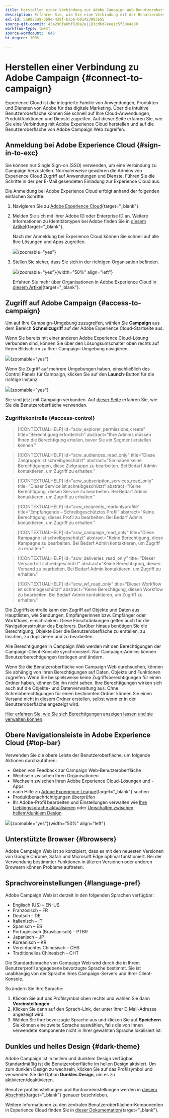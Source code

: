 ```yaml
---
title: Herstellen einer Verbindung zur Adobe Campaign Web-Benutzeroberfläche
description: Erfahren Sie, wie Sie eine Verbindung mit der Benutzeroberfläche von Adobe Campaign Web herstellen.
exl-id: 5a8023a9-5b9e-429f-ba56-b01423993e55
source-git-commit: 43a296fa8bf630a2a1183cd6d7eee1c5f38e4a80
workflow-type: tm+mt
source-wordcount: '845'
ht-degree: 100%

---
```


# Herstellen einer Verbindung zu Adobe Campaign {#connect-to-campaign}

Experience Cloud ist die integrierte Familie von Anwendungen, Produkten und Diensten von Adobe für das digitale Marketing. Über die intuitive Benutzeroberfläche können Sie schnell auf Ihre Cloud-Anwendungen, Produktfunktionen und Dienste zugreifen. Auf dieser Seite erfahren Sie, wie Sie eine Verbindung mit Adobe Experience Cloud herstellen und auf die Benutzeroberfläche von Adobe Campaign Web zugreifen.

## Anmeldung bei Adobe Experience Cloud {#sign-in-to-exc}

Sie können nur Single Sign-on (SSO) verwenden, um eine Verbindung zu Campaign herzustellen. Normalerweise gewähren die Admins von Experience Cloud Zugriff auf Anwendungen und Dienste. Führen Sie die Schritte in der per E-Mail gesendeten Einladung zur Experience Cloud aus.

Die Anmeldung bei Adobe Experience Cloud erfolgt anhand der folgenden einfachen Schritte:

1. Navigieren Sie zu [Adobe Experience Cloud](https://experience.adobe.com/){target="_blank"}.

1. Melden Sie sich mit Ihrer Adobe ID oder Enterprise ID an. Weitere Informationen zu Identitätstypen bei Adobe finden Sie in [diesem Artikel](https://helpx.adobe.com/de/enterprise/using/identity.html){target="_blank"}.

   Nach der Anmeldung bei Experience Cloud können Sie schnell auf alle Ihre Lösungen und Apps zugreifen.

   ![](assets/exc-home.png){zoomable="yes"}

1. Stellen Sie sicher, dass Sie sich in der richtigen Organisation befinden.

   ![](assets/exc-orgs.png){zoomable="yes"}{width="50%" align="left"}

   Erfahren Sie mehr über Organisationen in Adobe Experience Cloud in [diesem Artikel](https://experienceleague.adobe.com/docs/core-services/interface/administration/organizations.html?lang=de){target="_blank"}.


## Zugriff auf Adobe Campaign {#access-to-campaign}

Um auf Ihre Campaign-Umgebung zuzugreifen, wählen Sie **Campaign** aus dem Bereich **Schnellzugriff** auf der Adobe Experience Cloud-Startseite aus.

Wenn Sie bereits mit einer anderen Adobe Experience Cloud-Lösung verbunden sind, können Sie über den Lösungsumschalter oben rechts auf Ihrem Bildschirm zu Ihrer Campaign-Umgebung navigieren.

![](assets/solution-switcher.png){zoomable="yes"}

Wenn Sie Zugriff auf mehrere Umgebungen haben, einschließlich des Control Panels für Campaign, klicken Sie auf den **Launch**-Button für die richtige Instanz.

![](assets/launch-campaign.png){zoomable="yes"}

Sie sind jetzt mit Campaign verbunden. Auf [dieser Seite](user-interface.md) erfahren Sie, wie Sie die Benutzeroberfläche verwenden.

### Zugriffskontrolle {#access-control}

>[!CONTEXTUALHELP]
>id="acw_explorer_permissions_create"
>title="Berechtigung erforderlich"
>abstract="Ihre Admins müssen Ihnen die Berechtigung erteilen, bevor Sie ein Segment erstellen können."

>[!CONTEXTUALHELP]
>id="acw_audiences_read_only"
>title="Diese Zielgruppe ist schreibgeschützt"
>abstract="Sie haben keine Berechtigungen, diese Zielgruppe zu bearbeiten. Bei Bedarf Admin kontaktieren, um Zugriff zu erhalten."

>[!CONTEXTUALHELP]
>id="acw_subscription_services_read_only"
>title="Dieser Service ist schreibgeschützt"
>abstract="Keine Berechtigung, diesen Service zu bearbeiten. Bei Bedarf Admin kontaktieren, um Zugriff zu erhalten."

>[!CONTEXTUALHELP]
>id="acw_recipients_readonlyprofile"
>title="Empfangende – Schreibgeschütztes Profil"
>abstract="Keine Berechtigung, dieses Profil zu bearbeiten. Bei Bedarf Admin kontaktieren, um Zugriff zu erhalten."

>[!CONTEXTUALHELP]
>id="acw_campaign_read_only"
>title="Diese Kampagne ist schreibgeschützt"
>abstract="Keine Berechtigung, diese Kampagne zu bearbeiten. Bei Bedarf Admin kontaktieren, um Zugriff zu erhalten."

>[!CONTEXTUALHELP]
>id="acw_deliveries_read_only"
>title="Dieser Versand ist schreibgeschützt"
>abstract="Keine Berechtigung, diesen Versand zu bearbeiten. Bei Bedarf Admin kontaktieren, um Zugriff zu erhalten."

>[!CONTEXTUALHELP]
>id="acw_wf_read_only"
>title="Dieser Workflow ist schreibgeschützt"
>abstract="Keine Berechtigung, diesen Workflow zu bearbeiten. Bei Bedarf Admin kontaktieren, um Zugriff zu erhalten."

Die Zugriffskontrolle kann den Zugriff auf Objekte und Daten aus Hauptlisten, wie Sendungen, Empfängerinnen bzw. Empfänger oder Workflows, einschränken. Diese Einschränkungen gelten auch für die Navigationsstruktur des Explorers. Darüber hinaus benötigen Sie die Berechtigung, Objekte über die Benutzeroberfläche zu erstellen, zu löschen, zu duplizieren und zu bearbeiten.

Alle Berechtigungen in Campaign Web werden mit den Berechtigungen der Campaign-Client-Konsole synchronisiert. Nur Campaign-Admins können Benutzerberechtigungen festlegen und ändern. 

Wenn Sie die Benutzeroberfläche von Campaign Web durchsuchen, können Sie abhängig von Ihren Berechtigungen auf Daten, Objekte und Funktionen zugreifen. Wenn Sie beispielsweise keine Zugriffsberechtigungen für einen Ordner haben, können Sie ihn nicht sehen. Ihre Berechtigungen wirken sich auch auf die Objekte- und Datenverwaltung aus. Ohne Schreibberechtigungen für einen bestimmten Ordner können Sie einen Versand nicht in diesem Ordner erstellen, selbst wenn er in der Benutzeroberfläche angezeigt wird.

[Hier erfahren Sie, wie Sie sich Berechtigungen anzeigen lassen und sie verwalten können](permissions.md).

## Obere Navigationsleiste in Adobe Experience Cloud {#top-bar}

Verwenden Sie die obere Leiste der Benutzeroberfläche, um folgende Aktionen durchzuführen:

* Geben von Feedback zur Campaign Web-Benutzeroberfläche
* Wechseln zwischen Ihren Organisationen
* Wechseln zwischen Ihren Adobe Experience Cloud-Lösungen und -Apps
* nach Hilfe zu [Adobe Experience League](https://experienceleague.adobe.com/docs/?lang=de){target="_blank"} suchen
* Produktbenachrichtigungen überprüfen
* Ihr Adobe-Profil bearbeiten und Einstellungen verwalten wie [Ihre Lieblingssprache aktualisieren](#language-pref) oder [Umschalten zwischen hellem/dunklem Design](#dark-theme)

![](assets/do-not-localize/unified-shell.png){zoomable="yes"}{width="50%" align="left"}

## Unterstützte Browser {#browsers}

Adobe Campaign Web ist so konzipiert, dass es mit den neuesten Versionen von Google Chrome, Safari und Microsoft Edge optimal funktioniert. Bei der Verwendung bestimmter Funktionen in älteren Versionen oder anderen Browsern können Probleme auftreten.

## Sprachvoreinstellungen {#language-pref}

Adobe Campaign Web ist derzeit in den folgenden Sprachen verfügbar:

* Englisch (US) – EN-US
* Französisch – FR
* Deutsch – DE
* Italienisch – IT
* Spanisch – ES
* Portugiesisch (Brasilianisch) – PTBR
* Japanisch – JP
* Koreanisch – KR
* Vereinfachtes Chinesisch – CHS
* Traditionelles Chinesisch – CHT


Die Standardsprache von Campaign Web wird durch die in Ihrem Benutzerprofil angegebene bevorzugte Sprache bestimmt. Sie ist unabhängig von der Sprache Ihres Campaign-Servers und Ihrer Client-Konsole.

So ändern Sie Ihre Sprache:

1. Klicken Sie auf das Profilsymbol oben rechts und wählen Sie dann **Voreinstellungen**.
1. Klicken Sie dann auf den Sprach-Link, der unter Ihrer E-Mail-Adresse angezeigt wird.
1. Wählen Sie Ihre bevorzugte Sprache aus und klicken Sie auf **Speichern**. Sie können eine zweite Sprache auswählen, falls die von Ihnen verwendete Komponente nicht in Ihrer gewählten Sprache lokalisiert ist.

<!--
>[!CAUTION]
>
>If you plan to use [AI-powered contextual help](using-ai.md) capabilities, you must set your prefered language to English. Other languages are not supported.
>
-->

## Dunkles und helles Design {#dark-theme}

Adobe Campaign ist in hellem und dunklem Design verfügbar. Standardmäßig ist die Benutzeroberfläche im hellen Design aktiviert. Um zum dunklen Design zu wechseln, klicken Sie auf das Profilsymbol und verwenden Sie die Option **Dunkles Design**, um es zu aktivieren/deaktivieren.

Benutzerprofileinstellungen und Kontovoreinstellungen werden in [diesem Abschnitt](https://experienceleague.adobe.com/docs/core-services/interface/experience-cloud.html?lang=de#preferences){target="_blank"} genauer beschrieben.

Weitere Informationen zu den zentralen Benutzeroberflächen-Komponenten in Experience Cloud finden Sie in [dieser Dokumentation](https://experienceleague.adobe.com/docs/core-services/interface/experience-cloud.html?lang=de){target="_blank"}.
